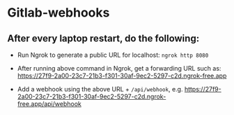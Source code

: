# Gitlab-webhooks

## After every laptop restart, do the following:

* Run Ngrok to generate a public URL for localhost: `ngrok http 8080`

* After running above command in Ngrok, get a forwarding URL such as:
https://27f9-2a00-23c7-21b3-f301-30af-9ec2-5297-c2d.ngrok-free.app

* Add a webhook using the above URL + `/api/webhook`, e.g. https://27f9-2a00-23c7-21b3-f301-30af-9ec2-5297-c2d.ngrok-free.app/api/webhook
